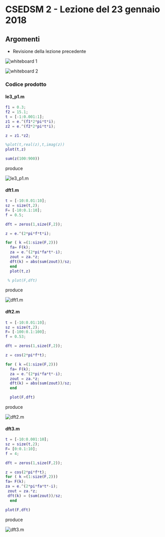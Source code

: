# CSEDSM 2 - Lezione del 23 gennaio 2018

## Argomenti

* Revisione della lezione precedente

![whiteboard 1](./CSEDSM_II_20180123_1.jpg)

![whiteboard 2](./CSEDSM_II_20180123_2.jpg)

### Codice prodotto

#### le3_p1.m

```matlab
f1 = 0.3;
f2 = 15.1;
t = [-1:0.001:1];
z1 = e.^(f1*2*pi*t*i);
z2 = e.^(f2*2*pi*t*i);

z = z1.*z2;

%plot(t,real(z),t,imag(z))
plot(t,z)

sum(z(100:900))
```

produce

![le3_p1.m](./le3p1.jpg)

#### dft1.m

```matlab
t = [-10:0.01:10];
sz = size(t,2);
F= [-10:0.1:10];
f = 0.5;

dft = zeros(1,size(F,2));

z = e.^(2*pi*f*t*i);

for ( k =(1:size(F,2)))
  fa= F(k);
  za = e.^(2*pi*fa*t*-i);
  zout = za.*z;
  dft(k) = abs(sum(zout))/sz;
  end
  plot(t,z)

 % plot(F,dft)
```

produce

![dft1.m](./dft1.jpg)

#### dft2.m

```matlab
t = [-10:0.01:10];
sz = size(t,2);
F= [-100:0.1:100];
f = 0.53;

dft = zeros(1,size(F,2));

z = cos(2*pi*f*t);

for ( k =(1:size(F,2)))
  fa= F(k);
  za = e.^(2*pi*fa*t*-i);
  zout = za.*z;
  dft(k) = abs(sum(zout))/sz;
  end

  plot(F,dft)
```

produce

![dft2.m](./dft2.jpg)

#### dft3.m

```matlab
t = [-10:0.001:10];
sz = size(t,2);
F= [0:0.1:10];
f = 4;

dft = zeros(1,size(F,2));

z = cos(2*pi*f*t);
for ( k =(1:size(F,2)))
fa= F(k);
za = e.^(2*pi*fa*t*-i);
 zout = za.*z;
 dft(k) = (sum(zout))/sz;
  end

plot(F,dft)
```

produce

![dft3.m](./dft3.jpg)
